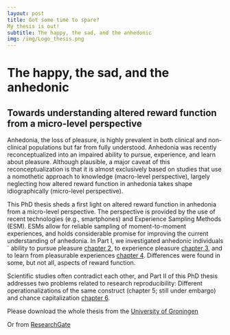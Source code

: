 ```yaml
---
layout: post
title: Got some time to spare? 
My thesis is out!
subtitle: The happy, the sad, and the anhedonic
img: /img/Logo_thesis.png
---
```

# The happy, the sad, and the anhedonic
## Towards understanding altered reward function from a micro-level perspective

Anhedonia, the loss of pleasure, is highly prevalent in both clinical and non-clinical
populations but far from fully understood. Anhedonia was recently reconceptualized
into an impaired ability to pursue, experience, and learn about pleasure. Although
plausible, a major caveat of this reconceptualization is that it is almost exclusively
based on studies that use a nomothetic approach to knowledge (macro-level
perspective), largely neglecting how altered reward function in anhedonia takes shape
idiographically (micro-level perspective).

This PhD thesis sheds a first light on altered reward function in anhedonia from
a micro-level perspective. The perspective is provided by the use of recent
technologies (e.g., smartphones) and Experience Sampling Methods (ESM). ESMs
allow for reliable sampling of moment-to-moment experiences, and holds
considerable promise for improving the current understanding of anhedonia. In Part I,
we investigated anhedonic individuals´ ability to pursue pleasure [chapter 2](https://www.rug.nl/research/portal/files/50536183/Chapter_2.pdf), to
experience pleasure [chapter 3](https://www.rug.nl/research/portal/files/50536185/Chapter_3.pdf), and to learn from pleasurable experiences [chapter 4](https://www.rug.nl/research/portal/files/50536187/Chapter_4.pdf).
Differences were found in some, but not all, aspects of reward function.

Scientific studies often contradict each other, and Part II of this PhD thesis
addresses two problems related to research reproducibility: Different
operationalizations of the same construct (chapter 5; still under embargo) and chance capitalization
[chapter 6](https://www.rug.nl/research/portal/files/50536191/Chapter_6.pdf). 

Please download the whole thesis from the [University of Groningen](https://www.rug.nl/research/portal/publications/the-happy-the-sad-and-the-anhedonic(809469ab-4c9b-468b-a9b1-be97af42b493).html)

Or from [ResearchGate](https://www.researchgate.net/profile/Vera_Heininga/publication/323695831_The_happy_the_sad_and_the_anhedonic/links/5aa645270f7e9badd9ab9c06/The-happy-the-sad-and-the-anhedonic.pdf?_sg%5B0%5D=kaRv4XwiEIeOaaSYjegXgMpKFvqZkl0-MbkcUoplKsAm44ndBf6m56PfROt7LlF_yYDXDnTfVJxJ_Q3uDt4NbQ.bO8rnaMCamuJIaQxKi3QqHKssvuyvK-HMI3JIrD2Qz_bFtdG46act9tfWyJVPz1DZoLDqbtQ-sUI2zrhCyF4Kw&_sg%5B1%5D=6cXptD7LYkG1wbrIJY4WfsD0Wwu_AKep4EZr9zNAHd9oVIbqMf2mvwtCfX3ujFcfH80cD4FOJPHWlqKFDjzneVgudcy8KGwQaV85xHoZb4FS.bO8rnaMCamuJIaQxKi3QqHKssvuyvK-HMI3JIrD2Qz_bFtdG46act9tfWyJVPz1DZoLDqbtQ-sUI2zrhCyF4Kw&_iepl=)
